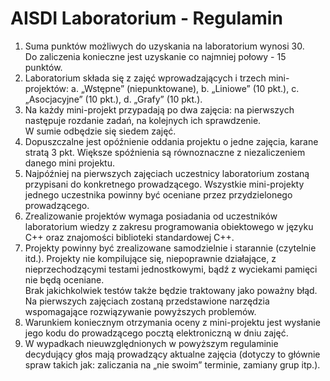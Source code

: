 AISDI Laboratorium - Regulamin
===============================

 1. Suma punktów możliwych do uzyskania na laboratorium wynosi 30.  
    Do zaliczenia konieczne jest uzyskanie co najmniej połowy - 15 punktów.
 2. Laboratorium składa się z zajęć wprowadzających i trzech mini-projektów:
     a. „Wstępne” (niepunktowane),
     b. „Liniowe” (10 pkt.),
     c. „Asocjacyjne” (10 pkt.),
     d. „Grafy” (10 pkt.).
 3. Na każdy mini-projekt przypadają po dwa zajęcia: na pierwszych następuje
    rozdanie zadań, na kolejnych ich sprawdzenie.  
    W sumie odbędzie się siedem zajęć.
 4. Dopuszczalne jest opóźnienie oddania projektu o jedne zajęcia,
    karane stratą 3 pkt. Większe spóźnienia są równoznaczne z niezaliczeniem
    danego mini projektu.
 5. Najpóźniej na pierwszych zajęciach uczestnicy laboratorium
    zostaną przypisani do konkretnego prowadzącego. Wszystkie mini-projekty
    jednego uczestnika powinny być oceniane przez przydzielonego prowadzącego.
 7. Zrealizowanie projektów wymaga posiadania od uczestników laboratorium
    wiedzy z zakresu programowania obiektowego w języku C++ oraz znajomości
    biblioteki standardowej C++.
 6. Projekty powinny być zrealizowane samodzielnie i starannie (czytelnie itd.).
    Projekty nie kompilujące się, niepoprawnie działające, z nieprzechodzącymi
    testami jednostkowymi, bądź z wyciekami pamięci nie będą oceniane.  
    Brak jakichkolwiek testów także będzie traktowany jako poważny błąd.  
    Na pierwszych zajęciach zostaną przedstawione narzędzia
    wspomagające rozwiązywanie powyższych problemów.
 7. Warunkiem koniecznym otrzymania oceny z mini-projektu jest wysłanie jego
    kodu do prowadzącego pocztą elektroniczną w dniu zajęć.
 8. W wypadkach nieuwzględnionych w powyższym regulaminie decydujący głos mają
    prowadzący aktualne zajęcia (dotyczy to głównie spraw takich jak:
    zaliczania na „nie swoim” terminie, zamiany grup itp.).
